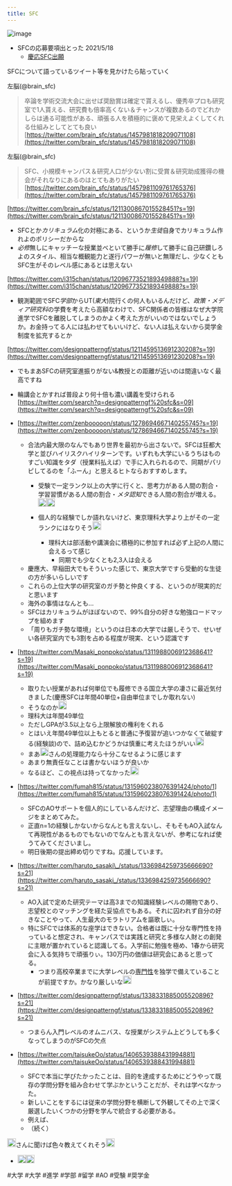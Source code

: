 ```yaml
---
title: SFC
---
```


![image](https://gyazo.com/5305c455cc427abb811f928feae7c86b/thumb/1000)

* SFCの応募要項出とった 2021/5/18
  * [慶応SFC出願](%E6%85%B6%E5%BF%9CSFC%E5%87%BA%E9%A1%98.md)

SFCについて語っているツイート等を見かけたら貼っていく

左脳(@brain_sfc)

 > 
 > 卒論を学術交流大会に出せば奨励賞は確定で貰えるし、優秀卒プロも研究室で1人貰える、研究費も倍率高くない＆チャンスが複数あるのでどれかしらは通る可能性がある、頑張る人を積極的に褒めて見栄えよくしてくれる仕組みとしてとても良い
 > [https://twitter.com/brain_sfc/status/1457981818209071108](https://twitter.com/brain_sfc/status/1457981818209071108)

左脳(@brain_sfc)

 > 
 > SFC、小規模キャンパス＆研究人口が少ない割に受賞＆研究助成獲得の機会がそれなりにあるのはとてもありがたい
 > [https://twitter.com/brain_sfc/status/1457981109761765376](https://twitter.com/brain_sfc/status/1457981109761765376)

[https://twitter.com/brain_sfc/status/1211300867015528451?s=19](https://twitter.com/brain_sfc/status/1211300867015528451?s=19)

* SFCとか*カリキュラム*化の対極にある、というか*生徒*自身でカリキュラム作れよのポリシーだからな
* *必修*無しにキャッチーな授業並べといて勝手に*履修*して勝手に自己研鑽しろよのスタイル、相当な概観能力と遂行パワーが無いと無理だし、少なくともSFC生がそのレベル感にあるとは思えない

[https://twitter.com/i315chan/status/1209677352189349888?s=19](https://twitter.com/i315chan/status/1209677352189349888?s=19)

* 観測範囲でSFC*学部*からUT(*東大*)院行くの何人もいるんだけど、*政策・メディア研究科*の学費を考えたら高額なわけで、SFC関係者の皆様はなぜ大学院進学でSFCを離脱してしまうのかよく考えた方がいいのではないでしょうか。お金持ってる人には払わせてもいいけど、ない人は払えないから奨学金制度を拡充するとか

[https://twitter.com/designpatterngf/status/1211459513691230208?s=19](https://twitter.com/designpatterngf/status/1211459513691230208?s=19)

* でもまあSFCの研究室進振りがない&教授との距離が近いのは間違いなく最高ですね

* 輪講会とかすれば普段より何十倍も濃い講義を受けられる
  [https://twitter.com/search?q=designpatterngf%20sfc&s=09](https://twitter.com/search?q=designpatterngf%20sfc&s=09)

* [https://twitter.com/zenbooooon/status/1278694667140255745?s=19](https://twitter.com/zenbooooon/status/1278694667140255745?s=19)
  
  * 合法内最大限のなんでもあり世界を最初から出さないで。SFCは狂都大学と並びハイリスクハイリターンです。いずれも大学にいるうちはものすごい知識をタダ（授業料払えば）で手に入れられるので、同期がパリピしてるのを「ふーん」と思えるヒトならおすすめします。
    * 受験で一定ランク以上の大学に行くと、思考力がある人間の割合・学習習慣がある人間の割合・*メタ認知*できる人間の割合が増える。<img src='https://scrapbox.io/api/pages/blu3mo-public/Chieest/icon' alt='Chieest.icon' height="19.5"/><img src='https://scrapbox.io/api/pages/blu3mo-public/takker/icon' alt='takker.icon' height="19.5"/>
    * 個人的な経験でしか語れないけど、東京理科大学より上がその一定ランクにはなりそう<img src='https://scrapbox.io/api/pages/blu3mo-public/takker/icon' alt='takker.icon' height="19.5"/>

      * 理科大は部活動や講演会に積極的に参加すれば必ず上記の人間に会えるって感じ
        * 同期でも少なくとも2,3人は会える
  * 慶應大、早稲田大でもそういった感じで、東京大学ですら受動的な生徒の方が多いらしいです
  * これらの上位大学の研究室のガチ勢と仲良くする、というのが現実的だと思います
  * 海外の事情はなんとも…
  * SFCはカリキュラムがほぼないので、99%自分の好きな勉強ロードマップを組めます
  * 「周りもガチ勢な環境」というのは日本の大学では厳しそうで、せいぜい各研究室内でも3割を占める程度が現実、という認識です
* [https://twitter.com/Masaki_ponpoko/status/1311988006912368641?s=19](https://twitter.com/Masaki_ponpoko/status/1311988006912368641?s=19)
  - 取りたい授業があれば何単位でも履修できる国立大学の凄さに最近気付きました(慶應SFCは年間40単位+自由単位までしか取れない)
  - そうなのか<img src='https://scrapbox.io/api/pages/blu3mo-public/takker/icon' alt='takker.icon' height="19.5"/>
  - 理科大は年間49単位
  - ただしGPAが3.5以上なら上限解放の権利をくれる
  - とはいえ年間49単位以上もとると普通に予復習が追いつかなくて破綻する(経験談)ので、詰め込むかどうかは慎重に考えたほうがいい<img src='https://scrapbox.io/api/pages/blu3mo-public/takker/icon' alt='takker.icon' height="19.5"/>
  - まあ<img src='https://scrapbox.io/api/pages/blu3mo-public/blu3mo/icon' alt='blu3mo.icon' height="19.5"/>さんの処理能力なら十分こなせるように感じます
  - あまり無責任なことは書かないほうが良いか
  - なるほど、この視点は持ってなかった<img src='https://scrapbox.io/api/pages/blu3mo-public/blu3mo/icon' alt='blu3mo.icon' height="19.5"/>

* [https://twitter.com/fumah815/status/1315960238076391424/photo/1](https://twitter.com/fumah815/status/1315960238076391424/photo/1)
  
  * SFCのAOサポートを個人的にしているんだけど、志望理由の構成イメージをまとめてみた。
  * 正直n=1の経験しかないからなんとも言えないし、そもそもAO入試なんて再現性があるものでもないのでなんとも言えないが、参考になれば使うてみてくださいまし。
  * 明日後期の提出締め切りですね。応援しています。
* [https://twitter.com/haruto_sasaki\_/status/1336984259735666690?s=21](https://twitter.com/haruto_sasaki_/status/1336984259735666690?s=21)
  
  * AO入試で定めた研究テーマは高3までの知識経験レベルの賜物であり、志望校とのマッチングを経た妥協点でもある。それに囚われず自分の好きなことやって、人生最大のモラトリアムを謳歌しぃ。
  * 特にSFCでは体系的な座学はできない。合格者は既に十分な専門性を持っていると想定され、キャンパスでは実践と研究と多様な人財との創発に主眼が置かれていると認識してる。入学前に勉強を極め、1春から研究会に入る気持ちで頑張りぃ。130万円の価値は研究会にあると思ってる。
    * つまり高校卒業までに大学レベルの[専門性](%E5%B0%82%E9%96%80%E6%80%A7.md)を独学で備えていることが前提ですか。かなり厳しいな<img src='https://scrapbox.io/api/pages/blu3mo-public/takker/icon' alt='takker.icon' height="19.5"/>
* [https://twitter.com/designpatterngf/status/1338331885005520896?s=21](https://twitter.com/designpatterngf/status/1338331885005520896?s=21)
  
  * つまらん入門レベルのオムニバス、な授業がシステム上どうしても多くなってしまうのがSFCの欠点
* [https://twitter.com/taisukeOo/status/1406539388431994881](https://twitter.com/taisukeOo/status/1406539388431994881)
  
  * SFCで本当に学びたかったことは、目的を達成するためにどうやって既存の学問分野を組み合わせて学ぶかということだが、それは学べなかった。
  * 新しいことをするには従来の学問分野を横断して外観してその上で深く厳選したいくつかの分野を学んで統合する必要がある。
  * 例えば、
  * （続く）

<img src='https://scrapbox.io/api/pages/blu3mo-public/masui/icon' alt='masui.icon' height="19.5"/>さんに聞けば色々教えてくれそう<img src='https://scrapbox.io/api/pages/blu3mo-public/takker/icon' alt='takker.icon' height="19.5"/>

* <img src='https://scrapbox.io/api/pages/icons/たしかに/icon' alt='/icons/たしかに.icon' height="19.5"/><img src='https://scrapbox.io/api/pages/blu3mo-public/blu3mo/icon' alt='blu3mo.icon' height="19.5"/>

\#大学 #大学 #進学 #学部 #留学 #AO #受験 #奨学金
